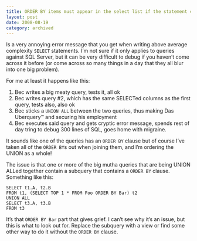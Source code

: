 ```yaml
---
title: ORDER BY items must appear in the select list if the statement contains a UNION operator
layout: post
date: 2008-08-19
category: archived
---
```


Is a very annoying error message that you get when writing above average complexity `SELECT` statements. I’m not sure if it only applies to queries against SQL Server, but it can be very difficult to debug if you haven’t come across it before (or come across so many things in a day that they all blur into one big problem).

For me at least it happens like this:

1. Bec writes a big meaty query, tests it, all ok
2. Bec writes query #2, which has the same SELECTed columns as the first query, tests also, also ok
3. Bec sticks a `UNION ALL` between the two queries, thus making Das Uberquery&trade; and securing his employment
4. Bec executes said query and gets cryptic error message, spends rest of day tring to debug 300 lines of SQL, goes home with migraine.

It sounds like one of the queries has an `ORDER BY` clause but of course I’ve taken all of the `ORDER BY`s out when joining them, and I’m ordering the UNION as a whole!

The issue is that one or more of the big mutha queries that are being UNION ALLed together contain a subquery that contains a `ORDER BY` clause. Something like this:

    SELECT t1.A, t2.B
    FROM t1, (SELECT TOP 1 * FROM Foo ORDER BY Bar) t2
    UNION ALL
    SELECT t3.A, t3.B
    FROM t3

It’s that `ORDER BY Bar` part that gives grief. I can’t see why it’s an issue, but this is what to look out for. Replace the subquery with a view or find some other way to do it without the `ORDER BY` clause.

